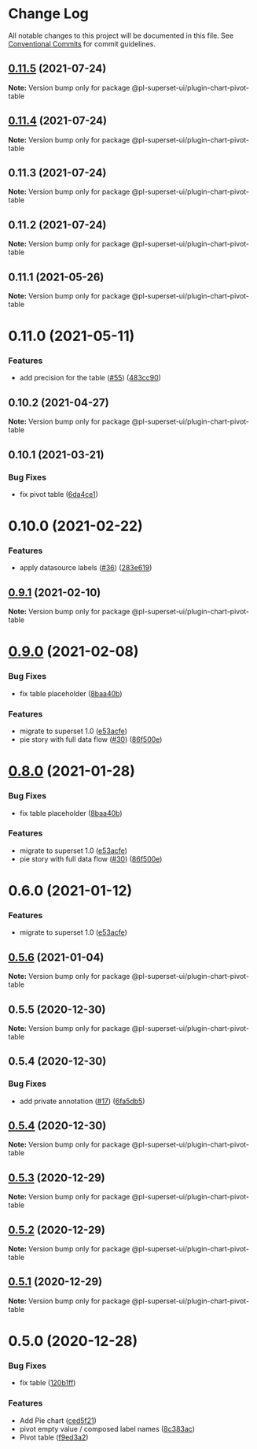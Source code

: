 # Change Log

All notable changes to this project will be documented in this file.
See [Conventional Commits](https://conventionalcommits.org) for commit guidelines.

## [0.11.5](https://github.com/behnamkvl/pl-superset-ui/compare/@pl-superset-ui/plugin-chart-pivot-table@0.11.4...@pl-superset-ui/plugin-chart-pivot-table@0.11.5) (2021-07-24)

**Note:** Version bump only for package @pl-superset-ui/plugin-chart-pivot-table





## [0.11.4](https://github.com/behnamkvl/pl-superset-ui/compare/@pl-superset-ui/plugin-chart-pivot-table@0.11.3...@pl-superset-ui/plugin-chart-pivot-table@0.11.4) (2021-07-24)

**Note:** Version bump only for package @pl-superset-ui/plugin-chart-pivot-table





## 0.11.3 (2021-07-24)

**Note:** Version bump only for package @pl-superset-ui/plugin-chart-pivot-table





## 0.11.2 (2021-07-24)

**Note:** Version bump only for package @pl-superset-ui/plugin-chart-pivot-table





## 0.11.1 (2021-05-26)

**Note:** Version bump only for package @pl-superset-ui/plugin-chart-pivot-table





# 0.11.0 (2021-05-11)


### Features

* add precision for the table ([#55](https://github.com/behnamkvl/pl-superset-ui/issues/55)) ([483cc90](https://github.com/behnamkvl/pl-superset-ui/commit/483cc9007235abb3d20abef441c66a615b555e30))





## 0.10.2 (2021-04-27)

**Note:** Version bump only for package @pl-superset-ui/plugin-chart-pivot-table





## 0.10.1 (2021-03-21)


### Bug Fixes

* fix pivot table ([6da4ce1](https://github.com/behnamkvl/pl-superset-ui/commit/6da4ce1f6d4d2f825272db5cfe023116419b2559))





# 0.10.0 (2021-02-22)


### Features

* apply datasource labels ([#36](https://github.com/behnamkvl/pl-superset-ui/issues/36)) ([283e619](https://github.com/behnamkvl/pl-superset-ui/commit/283e6199e37af95606e1ad64e6d2533d35bf6343))





## [0.9.1](https://github.com/behnamkvl/pl-superset-ui/compare/@pl-superset-ui/plugin-chart-pivot-table@0.7.1...@pl-superset-ui/plugin-chart-pivot-table@0.9.1) (2021-02-10)

**Note:** Version bump only for package @pl-superset-ui/plugin-chart-pivot-table





# [0.9.0](https://github.com/behnamkvl/pl-superset-ui/compare/@pl-superset-ui/plugin-chart-pivot-table@0.8.0...@pl-superset-ui/plugin-chart-pivot-table@0.9.0) (2021-02-08)


### Bug Fixes

* fix table placeholder ([8baa40b](https://github.com/behnamkvl/pl-superset-ui/commit/8baa40bd3a8841866124ba1c6813bdbfb8b5608c))


### Features

* migrate to superset 1.0 ([e53acfe](https://github.com/behnamkvl/pl-superset-ui/commit/e53acfed93ee1f39fcd8a63b065b284ab513b692))
* pie story with full data flow ([#30](https://github.com/behnamkvl/pl-superset-ui/issues/30)) ([86f500e](https://github.com/behnamkvl/pl-superset-ui/commit/86f500ee3b59c90c564ca9a5eb6a5266eb10bbcb))





# [0.8.0](https://github.com/behnamkvl/pl-superset-ui/compare/@pl-superset-ui/plugin-chart-pivot-table@0.7.1...@pl-superset-ui/plugin-chart-pivot-table@0.8.0) (2021-01-28)


### Bug Fixes

* fix table placeholder ([8baa40b](https://github.com/behnamkvl/pl-superset-ui/commit/8baa40bd3a8841866124ba1c6813bdbfb8b5608c))


### Features

* migrate to superset 1.0 ([e53acfe](https://github.com/behnamkvl/pl-superset-ui/commit/e53acfed93ee1f39fcd8a63b065b284ab513b692))
* pie story with full data flow ([#30](https://github.com/behnamkvl/pl-superset-ui/issues/30)) ([86f500e](https://github.com/behnamkvl/pl-superset-ui/commit/86f500ee3b59c90c564ca9a5eb6a5266eb10bbcb))





# 0.6.0 (2021-01-12)


### Features

* migrate to superset 1.0 ([e53acfe](https://github.com/behnamkvl/pl-superset-ui/commit/e53acfed93ee1f39fcd8a63b065b284ab513b692))





## [0.5.6](https://github.com/behnamkvl/pl-superset-ui/compare/@pl-superset-ui/plugin-chart-pivot-table@0.5.5...@pl-superset-ui/plugin-chart-pivot-table@0.5.6) (2021-01-04)

**Note:** Version bump only for package @pl-superset-ui/plugin-chart-pivot-table





## 0.5.5 (2020-12-30)

**Note:** Version bump only for package @pl-superset-ui/plugin-chart-pivot-table





## 0.5.4 (2020-12-30)


### Bug Fixes

* add private annotation ([#17](https://github.com/behnamkvl/pl-superset-ui/issues/17)) ([6fa5db5](https://github.com/behnamkvl/pl-superset-ui/commit/6fa5db5cff10792d6f14eb82f30067c8dc3e2c71))





## [0.5.4](https://github.com/behnamkvl/pl-superset-ui/compare/@pl-superset-ui/plugin-chart-pivot-table@0.5.3...@pl-superset-ui/plugin-chart-pivot-table@0.5.4) (2020-12-30)

**Note:** Version bump only for package @pl-superset-ui/plugin-chart-pivot-table





## [0.5.3](https://github.com/behnamkvl/pl-superset-ui/compare/@pl-superset-ui/plugin-chart-pivot-table@0.5.2...@pl-superset-ui/plugin-chart-pivot-table@0.5.3) (2020-12-29)

**Note:** Version bump only for package @pl-superset-ui/plugin-chart-pivot-table





## [0.5.2](https://github.com/behnamkvl/pl-superset-ui/compare/@pl-superset-ui/plugin-chart-pivot-table@0.5.1...@pl-superset-ui/plugin-chart-pivot-table@0.5.2) (2020-12-29)

**Note:** Version bump only for package @pl-superset-ui/plugin-chart-pivot-table





## [0.5.1](https://github.com/behnamkvl/pl-superset-ui/compare/@pl-superset-ui/plugin-chart-pivot-table@0.5.0...@pl-superset-ui/plugin-chart-pivot-table@0.5.1) (2020-12-29)

**Note:** Version bump only for package @pl-superset-ui/plugin-chart-pivot-table





# 0.5.0 (2020-12-28)


### Bug Fixes

* fix table ([120b1ff](https://github.com/behnamkvl/pl-superset-ui/commit/120b1ffc83897eddcdad5a051deabedff1f8aff2))


### Features

* Add Pie chart ([ced5f21](https://github.com/behnamkvl/pl-superset-ui/commit/ced5f2185ddfec2003d0b88b42c075beea0f0cb2))
* pivot empty value / composed label names ([8c383ac](https://github.com/behnamkvl/pl-superset-ui/commit/8c383ac4305eabf1b6c71961e55717e980a208da))
* Pivot table ([f9ed3a2](https://github.com/behnamkvl/pl-superset-ui/commit/f9ed3a29eeff8e173e5f708e2278212651b11fbf))
